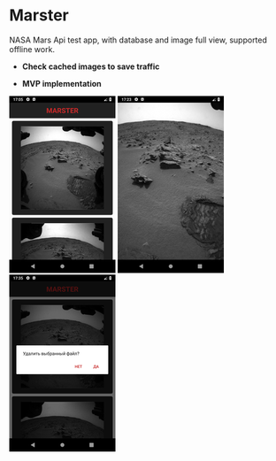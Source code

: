 # Marster
NASA Mars Api test app, with database and image full view, supported offline work.

- **Check cached images to save traffic**

- **MVP implementation**

![alt text](https://github.com/tomascookie/Marster/blob/master/pic1.png)
![alt text](https://github.com/tomascookie/Marster/blob/master/pic2.png)
![alt text](https://github.com/tomascookie/Marster/blob/master/pic3.png)
